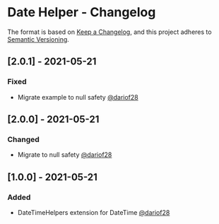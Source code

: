 # Date Helper - Changelog

The format is based on [Keep a Changelog](https://keepachangelog.com/en/1.0.0/),
and this project adheres to [Semantic Versioning](https://semver.org/spec/v2.0.0.html).

## [2.0.1] - 2021-05-21
### Fixed
* Migrate example to null safety [@dariof28](https://github.com/dariof28)

## [2.0.0] - 2021-05-21
### Changed
* Migrate to null safety [@dariof28](https://github.com/dariof28)

## [1.0.0] - 2021-05-21
### Added
* DateTimeHelpers extension for DateTime [@dariof28](https://github.com/dariof28)
